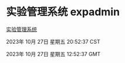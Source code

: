 # 实验管理系统 expadmin
[实验管理系统](http://219.139.197.11:56808/expadmin-782313d2-e1b1-4ea7-932e-3a55e6a1a4d0/)

2023年 10月 27日 星期五 20:52:37 CST

2023年 10月 27日 星期五 12:52:37 GMT

